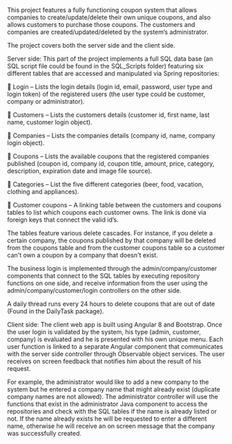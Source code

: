 This project features a fully functioning coupon system that allows companies to create/update/delete their own unique coupons, 
and also allows customers to purchase those coupons. The customers and companies are created/updated/deleted by the system’s administrator.

The project covers both the server side and the client side. 

Server side: This part of the project implements a full SQL data base (an SQL script file could be found in the SQL_Scripts folder)
featuring six different tables that are accessed and manipulated via Spring repositories: 

	Login – Lists the login details (login id, email, password, user type and login token) of the registered users (the user type could 
be customer, company or administrator). 

	Customers – Lists the customers details (customer id, first name, last name, customer login object).

	Companies – Lists the companies details (company id, name, company login object).

	Coupons – Lists the available coupons that the registered companies published (coupon id, company id, coupon title, 
amount, price, category, description, expiration date and image file source).

	Categories – List the five different categories (beer, food, vacation, clothing and appliances).

	Customer coupons – A linking table between the customers and coupons tables to list which coupons each customer owns. 
The link is done via foreign keys that connect the valid id’s.

The tables feature various delete cascades. For instance, if you delete a certain company, the coupons published by that 
company will be deleted from the coupons table and from the customer coupons table so a customer can't own a coupon by a 
company that doesn't exist.

The business login is implemented through the admin/company/customer components that connect to the SQL tables 
by executing repository functions on one side, and receive information from the user using the admin/company/customer/login controllers on the other side. 

A daily thread runs every 24 hours to delete coupons that are out of date (Found in the DailyTask package). 

Client side: The client web app is built using Angular 8 and Bootstrap. Once the user login is validated by the system, 
his type (admin, customer, company) is evaluated and he is presented with his own unique menu. Each user function is linked 
to a separate Angular component that communicates with the server side controller through Observable object services. 
The user receives on screen feedback that notifies him about the result of his request. 

For example, the administrator would like to add a new company to the system but he entered a company name that might already exist 
(duplicate company names are not allowed). The administrator controller will use the functions that exist in the administrator 
Java component to access the repositories and check with the SQL tables if the name is already listed or not. If the name already 
exists he will be requested to enter a different name, otherwise he will receive an on screen message that the company was 
successfully created.       

